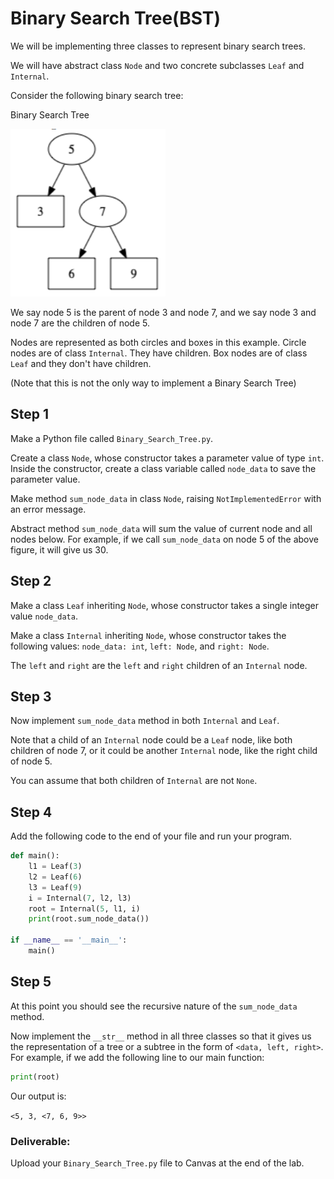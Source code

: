 # Binary Search Tree(BST) 

We will be implementing three classes to represent binary search trees.

We will have abstract class `Node` and two concrete subclasses `Leaf` and `Internal`.

Consider the following binary search tree:

Binary Search Tree  

![Binary Search Tree](img/BST.png)

We say node 5 is the parent of node 3 and node 7, and we say node 3 and node 7 are the children of node 5.

Nodes are represented as both circles and boxes in this example. Circle nodes are of class `Internal`. They have children. Box nodes are of class `Leaf` and they don't have children.

(Note that this is not the only way to implement a Binary Search Tree)


## Step 1
Make a Python file called `Binary_Search_Tree.py`.

Create a class `Node`, whose constructor takes a parameter value of type `int`. Inside the constructor,
create a class variable called `node_data` to save the parameter value.

Make method `sum_node_data` in class `Node`, raising `NotImplementedError` with an error message.

Abstract method `sum_node_data` will sum the value of current node and all nodes below. For example, if we call `sum_node_data` on node 5 of the above figure, it will give us 30.

## Step 2
Make a class `Leaf` inheriting `Node`, whose constructor takes a single integer value `node_data`.

Make a class `Internal` inheriting `Node`, whose constructor takes the following values:
`node_data: int`, `left: Node`, and `right: Node`.

The `left` and `right` are the `left` and `right` children of an `Internal` node.

## Step 3
Now implement `sum_node_data` method in both `Internal` and `Leaf`.

Note that a child of an `Internal` node could be a `Leaf` node, like both children of node 7, or it could be another `Internal` node, like the right child of node 5.

You can assume that both children of `Internal` are not `None`. 

## Step 4
Add the following code to the end of your file and run your program.

```python
def main(): 
    l1 = Leaf(3)
    l2 = Leaf(6)
    l3 = Leaf(9)
    i = Internal(7, l2, l3)
    root = Internal(5, l1, i)
    print(root.sum_node_data())

if __name__ == '__main__':
    main()
 ```

## Step 5
At this point you should see the recursive nature of the `sum_node_data` method.

Now implement the `__str__` method in all three classes so that it gives us the representation of a tree or a subtree in the form of `<data, left, right>`. For example, if we add the following line to our main function:

```python
print(root)
```
Our output is:

`<5, 3, <7, 6, 9>>`

 

### Deliverable:
 

Upload your `Binary_Search_Tree.py` file to Canvas at the end of the lab.

 

